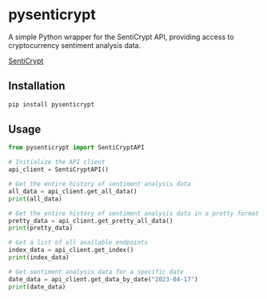 # pysenticrypt

A simple Python wrapper for the SentiCrypt API, providing access to cryptocurrency sentiment analysis data.

[SentiCrypt](https://senticrypt.com/)
## Installation

```bash
pip install pysenticrypt
```


## Usage

```python
from pysenticrypt import SentiCryptAPI

# Initialize the API client
api_client = SentiCryptAPI()

# Get the entire history of sentiment analysis data
all_data = api_client.get_all_data()
print(all_data)

# Get the entire history of sentiment analysis data in a pretty format
pretty_data = api_client.get_pretty_all_data()
print(pretty_data)

# Get a list of all available endpoints
index_data = api_client.get_index()
print(index_data)

# Get sentiment analysis data for a specific date
date_data = api_client.get_data_by_date("2023-04-17")
print(date_data)
```
